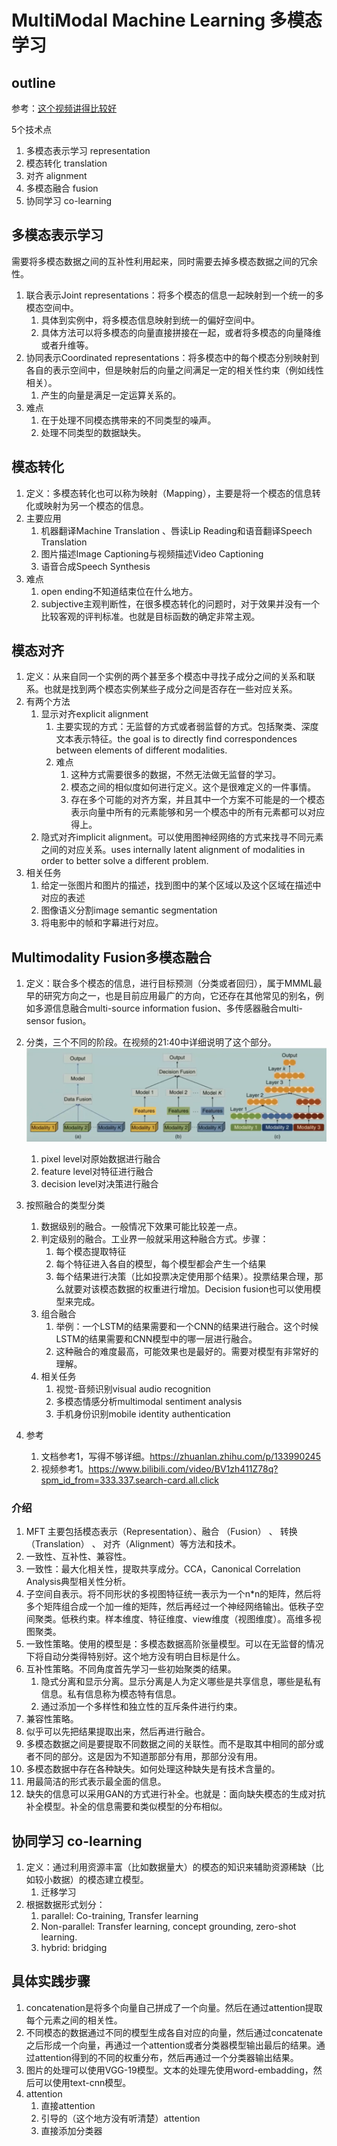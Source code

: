 # MultiModal Machine Learning 多模态学习

## outline

参考：[这个视频讲得比较好](https://www.bilibili.com/video/BV1X84y1F7uU?spm_id_from=333.337.search-card.all.click)

5个技术点

1. 多模态表示学习 representation
2. 模态转化 translation
3. 对齐 alignment
4. 多模态融合 fusion
5. 协同学习 co-learning

## 多模态表示学习

需要将多模态数据之间的互补性利用起来，同时需要去掉多模态数据之间的冗余性。

1. 联合表示Joint representations：将多个模态的信息一起映射到一个统一的多模态空间中。
   1. 具体到实例中，将多模态信息映射到统一的偏好空间中。
   2. 具体方法可以将多模态的向量直接拼接在一起，或者将多模态的向量降维或者升维等。
2. 协同表示Coordinated representations：将多模态中的每个模态分别映射到各自的表示空间中，但是映射后的向量之间满足一定的相关性约束（例如线性相关）。
   1. 产生的向量是满足一定运算关系的。
3. 难点
   1. 在于处理不同模态携带来的不同类型的噪声。
   2. 处理不同类型的数据缺失。

## 模态转化

1. 定义：多模态转化也可以称为映射（Mapping），主要是将一个模态的信息转化或映射为另一个模态的信息。
2. 主要应用
   1. 机器翻译Machine Translation 、唇读Lip Reading和语音翻译Speech Translation
   2. 图片描述Image Captioning与视频描述Video Captioning
   3. 语音合成Speech Synthesis
3. 难点
   1. open ending不知道结束位在什么地方。
   2. subjective主观判断性，在很多模态转化的问题时，对于效果并没有一个比较客观的评判标准。也就是目标函数的确定非常主观。

## 模态对齐

1. 定义：从来自同一个实例的两个甚至多个模态中寻找子成分之间的关系和联系。也就是找到两个模态实例某些子成分之间是否存在一些对应关系。
2. 有两个方法
   1. 显示对齐explicit alignment
      1. 主要实现的方式：无监督的方式或者弱监督的方式。包括聚类、深度文本表示特征。the goal is to directly find correspondences between elements of different modalities.
      2. 难点
         1. 这种方式需要很多的数据，不然无法做无监督的学习。
         2. 模态之间的相似度如何进行定义。这个是很难定义的一件事情。
         3. 存在多个可能的对齐方案，并且其中一个方案不可能是的一个模态表示向量中所有的元素能够和另一个模态中的所有元素都可以对应得上。
   2. 隐式对齐implicit alignment。可以使用图神经网络的方式来找寻不同元素之间的对应关系。uses internally latent alignment of modalities in order to better solve a different problem.
3. 相关任务
   1. 给定一张图片和图片的描述，找到图中的某个区域以及这个区域在描述中对应的表述
   2. 图像语义分割image semantic segmentation
   3. 将电影中的帧和字幕进行对应。

## Multimodality Fusion多模态融合

1. 定义：联合多个模态的信息，进行目标预测（分类或者回归），属于MMML最早的研究方向之一，也是目前应用最广的方向，它还存在其他常见的别名，例如多源信息融合multi-source information fusion、多传感器融合multi-sensor fusion。
2. 分类，三个不同的阶段。在视频的21:40中详细说明了这个部分。![多模态融合按照融合类型分类说明图](../../pictures/MultiModalFusionCategory.png "多模态融合按照融合类型分类说明图")
   1. pixel level对原始数据进行融合
   2. feature level对特征进行融合
   3. decision level对决策进行融合
3. 按照融合的类型分类
   1. 数据级别的融合。一般情况下效果可能比较差一点。
   2. 判定级别的融合。工业界一般就采用这种融合方式。步骤：
      1. 每个模态提取特征
      2. 每个特征进入各自的模型，每个模型都会产生一个结果
      3. 每个结果进行决策（比如投票决定使用那个结果）。投票结果合理，那么就要对该模态数据的权重进行增加。Decision fusion也可以使用模型来完成。
   3. 组合融合
      1. 举例：一个LSTM的结果需要和一个CNN的结果进行融合。这个时候LSTM的结果需要和CNN模型中的哪一层进行融合。
      2. 这种融合的难度最高，可能效果也是最好的。需要对模型有非常好的理解。
   4. 相关任务
      1. 视觉-音频识别visual audio recognition
      2. 多模态情感分析multimodal sentiment analysis
      3. 手机身份识别mobile identity authentication

4. 参考
   1. 文档参考1，写得不够详细。<https://zhuanlan.zhihu.com/p/133990245>
   2. 视频参考1。<https://www.bilibili.com/video/BV1zh411Z78q?spm_id_from=333.337.search-card.all.click>

### 介绍

1. MFT 主要包括模态表示（Representation）、融合 （Fusion） 、 转换 （Translation） 、 对齐（Alignment）等方法和技术。
2. 一致性、互补性、兼容性。
3. 一致性：最大化相关性，提取共享成分。CCA，Canonical Correlation Analysis典型相关性分析。
4. 子空间自表示。将不同形状的多视图特征统一表示为一个n*n的矩阵，然后将多个矩阵组合成一个加一维的矩阵，然后再经过一个神经网络输出。低秩子空间聚类。低秩约束。样本维度、特征维度、view维度（视图维度）。高维多视图聚类。
5. 一致性策略。使用的模型是：多模态数据高阶张量模型。可以在无监督的情况下将自动分类得特别好。这个地方没有明白目标是什么。
6. 互补性策略。不同角度首先学习一些初始聚类的结果。
   1. 隐式分离和显示分离。显示分离是人为定义哪些是共享信息，哪些是私有信息。私有信息称为模态特有信息。
   2. 通过添加一个多样性和独立性的互斥条件进行约束。
7. 兼容性策略。
8. 似乎可以先把结果提取出来，然后再进行融合。
9. 多模态数据之间是要提取不同数据之间的关联性。而不是取其中相同的部分或者不同的部分。这是因为不知道那部分有用，那部分没有用。
10. 多模态数据中存在各种缺失。如何处理这种缺失是有技术含量的。
11. 用最简洁的形式表示最全面的信息。
12. 缺失的信息可以采用GAN的方式进行补全。也就是：面向缺失模态的生成对抗补全模型。补全的信息需要和类似模型的分布相似。

## 协同学习 co-learning

1. 定义：通过利用资源丰富（比如数据量大）的模态的知识来辅助资源稀缺（比如较小数据）的模态建立模型。
   1. 迁移学习
2. 根据数据形式划分：
   1. parallel: Co-training, Transfer learning
   2. Non-parallel: Transfer learning, concept grounding, zero-shot learning.
   3. hybrid: bridging

## 具体实践步骤

1. concatenation是将多个向量自己拼成了一个向量。然后在通过attention提取每个元素之间的相关性。
2. 不同模态的数据通过不同的模型生成各自对应的向量，然后通过concatenate之后形成一个向量，再通过一个attention或者分类器模型输出最后的结果。通过attention得到的不同的权重分布，然后再通过一个分类器输出结果。
3. 图片的处理可以使用VGG-19模型。文本的处理先使用word-embadding，然后可以使用text-cnn模型。
4. attention
   1. 直接attention
   2. 引导的（这个地方没有听清楚）attention
   3. 直接添加分类器
